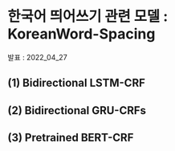 # 한국어 띄어쓰기 관련 모델 : KoreanWord-Spacing

발표 : 2022_04_27

## (1) Bidirectional LSTM-CRF

## (2) Bidirectional GRU-CRFs

## (3) Pretrained BERT-CRF

